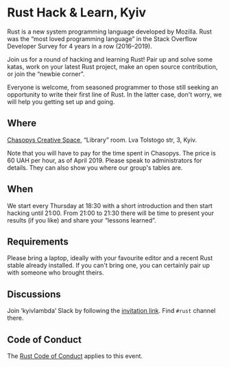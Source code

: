 # Rust Hack & Learn, Kyiv

Rust is a new system programming language developed by Mozilla.  Rust was the “most loved programming language” in the Stack Overflow Developer Survey for 4 years in a row (2016–2019).

Join us for a round of hacking and learning Rust!  Pair up and solve some katas, work on your latest Rust project, make an open source contribution, or join the “newbie corner”.

Everyone is welcome, from seasoned programmer to those still seeking an opportunity to write their first line of Rust.  In the latter case, don't worry, we will help you getting set up and going.

## Where

[Chasopys Creative Space](http://www.chasopys.ua/page/events-eng.html), “Library” room.
Lva Tolstogo str, 3, Kyiv.

Note that you will have to pay for the time spent in Chasopys.  The price is 60 UAH per hour, as of April 2019.  Please speak to administrators for details. They can also show you where our group's tables are.

## When

We start every Thursday at 18:30 with a short introduction and then start hacking until 21:00.  From 21:00 to 21:30 there will be time to present your results (if you like) and share your “lessons learned”.

## Requirements

Please bring a laptop, ideally with your favourite editor and a recent Rust stable already installed.  If you can't bring one, you can certainly pair up with someone who brought theirs.

## Discussions

Join ‘kyivlambda’ Slack by following the [invitation link](https://kyivlambda.slack.com/join/shared_invite/enQtMjQzMjA1Mjk2ODUwLTJmYjI3YmNmOWYzY2YwYjBlZTNhOTFjZjg1YjA2NjhmNjc5ZTBjYjVhZDk3ODIxNzg4NmFiNzdjMjNhODU5NWU).  Find `#rust` channel there.

## Code of Conduct

The [Rust Code of Conduct](https://www.rust-lang.org/policies/code-of-conduct) applies to this event.
